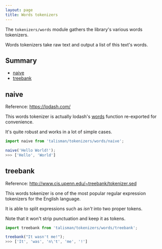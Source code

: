 ```yaml
---
layout: page
title: Words tokenizers
---
```


The `tokenizers/words` module gathers the library's various words tokenizers.

Words tokenizers take raw text and output a list of this text's words.

## Summary

* [naive](#naive)
* [treebank](#treebank)

<h2 id="naive">naive</h2>

<span class="marginnote">
  Reference: <a href="https://lodash.com/">https://lodash.com/</a>
</span>

This words tokenizer is actually lodash's [words](https://lodash.com/docs#words) function re-exported for convenience.

It's quite robust and works in a lot of simple cases.

```js
import naive from 'talisman/tokenizers/words/naive';

naive('Hello World!');
>>> ['Hello', 'World']
```

<div id="naive-mount"></div>

<h2 id="treebank">treebank</h2>

<span class="marginnote">
  Reference: <a href="http://www.cis.upenn.edu/~treebank/tokenizer.sed">http://www.cis.upenn.edu/~treebank/tokenizer.sed</a>
</span>

This words tokenizer is one of the most popular regular expression tokenizers for the English language.

It is able to split expressions such as *isn't* into two proper tokens.

Note that it won't strip punctuation and keep it as tokens.

```js
import treebank from 'talisman/tokenizers/words/treebank';

treebank("It wasn't me!");
>>> ['It', 'was', 'n\'t', 'me', '!']
```

<div id="treebank-mount"></div>

<script src="{{ site.baseurl }}/assets/dist/words-tokenizers.js"></script>
